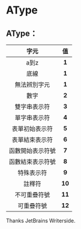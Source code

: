 # AType

## AType：
|    字元    |   值    |
|:--------:|:------:|
|   a到z    | **1**  |
|    底線    | **1**  |
|  無法辨別字元  | **1**  |
|    數字    | **2**  |
|  雙字串表示符  | **3**  |
|  單字串表示符  | **4**  |
| 表單初始表示符  | **5**  |
| 表單結束表示符  | **6**  |
| 函數開始表示符號 | **7**  |
| 函數結束表示符號 | **8**  |
|  特殊表示符   | **9**  |
|   註釋符    | **10** |
|  不可重疊符號  | **11** |
|  可重疊符號   | **12** |
Thanks JetBrains Writerside.